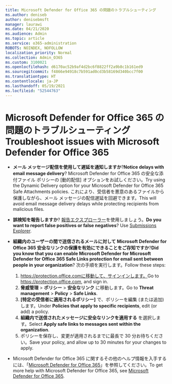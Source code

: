 ```yaml
---
title: Microsoft Defender for Office 365 の問題のトラブルシューティング
ms.author: deniseb
author: denisebmsft
manager: laurawi
ms.date: 04/21/2020
ms.audience: Admin
ms.topic: article
ms.service: o365-administration
ROBOTS: NOINDEX, NOFOLLOW
localization_priority: Normal
ms.collection: Admin_O365
ms.custom: 3100021
ms.openlocfilehash: d6170ac52b9af4d2bc6f8822ff2a9b8c1b161ed9
ms.sourcegitcommit: f4866e94918c7b591ad0cd3b58169d340bcc7f00
ms.translationtype: HT
ms.contentlocale: ja-JP
ms.lasthandoff: 05/19/2021
ms.locfileid: "52544763"
---
```

# <a name="troubleshoot-issues-with-microsoft-defender-for-office-365"></a><span data-ttu-id="164b9-102">Microsoft Defender for Office 365 の問題のトラブルシューティング</span><span class="sxs-lookup"><span data-stu-id="164b9-102">Troubleshoot issues with Microsoft Defender for Office 365</span></span>

- <span data-ttu-id="164b9-103">**メール メッセージ配信を使用して遅延を通知しますか**?</span><span class="sxs-lookup"><span data-stu-id="164b9-103">**Notice delays with email message delivery**?</span></span> <span data-ttu-id="164b9-104">Microsoft Defender for Office 365 の安全な添付ファイル ポリシーの [動的配信] オプションをお試しください。</span><span class="sxs-lookup"><span data-stu-id="164b9-104">Try using the Dynamic Delivery option for your Microsoft Defender for Office 365 Safe Attachments policies.</span></span> <span data-ttu-id="164b9-105">これにより、受信者を悪意のあるファイルから保護しながら、メール メッセージの配信遅延を回避できます。</span><span class="sxs-lookup"><span data-stu-id="164b9-105">This will avoid email message delivery delays while protecting recipients from malicious files.</span></span>
- <span data-ttu-id="164b9-p102">**誤検知を報告しますか**? [報告エクスプローラー](https://protection.office.com/reportsubmission)を使用しましょう。</span><span class="sxs-lookup"><span data-stu-id="164b9-p102">**Do you want to report false positives or false negatives**? Use [Submissions Explorer](https://protection.office.com/reportsubmission).</span></span>
- <span data-ttu-id="164b9-108">**組織内のユーザーの間で送信されるメールに対して Microsoft Defender for Office 365 安全なリンクの保護を有効にできることをご存知ですか**?</span><span class="sxs-lookup"><span data-stu-id="164b9-108">**Did you know that you can enable Microsoft Defender for Microsoft Defender for Office 365 Safe Links protection for email sent between people in your organization**?</span></span> <span data-ttu-id="164b9-109">次の手順を実行します。</span><span class="sxs-lookup"><span data-stu-id="164b9-109">Follow these steps:</span></span>
    1. <span data-ttu-id="164b9-110"> https://protection.office.comに移動して、サインインします。</span><span class="sxs-lookup"><span data-stu-id="164b9-110">Go to https://protection.office.com, and sign in.</span></span>
    2. <span data-ttu-id="164b9-111">**脅威管理** > **ポリシー** > **安全なリンク** に移動します。</span><span class="sxs-lookup"><span data-stu-id="164b9-111">Go to **Threat management** > **Policy** > **Safe Links**.</span></span>
    3. <span data-ttu-id="164b9-112">**[特定の受信者に適用されるポリシー]** で、ポリシーを編集 (または追加) します。</span><span class="sxs-lookup"><span data-stu-id="164b9-112">Under **Policies that apply to specific recipients**, edit (or add) a policy.</span></span>
    4. <span data-ttu-id="164b9-113">**組織内で送信されたメッセージに安全なリンクを適用する** を選択します。</span><span class="sxs-lookup"><span data-stu-id="164b9-113">Select **Apply safe links to messages sent within the organization**.</span></span>
    5. <span data-ttu-id="164b9-114">ポリシーを保存し、変更が適用されるまでに最長で 30 分お待ちください。</span><span class="sxs-lookup"><span data-stu-id="164b9-114">Save your policy, and allow up to 30 minutes for your changes to apply.</span></span>

- <span data-ttu-id="164b9-115">Microsoft Defender for Office 365 に関するその他のヘルプ情報を入手するには、「[Microsoft Defender for Office 365](/microsoft-365/security/office-365-security/office-365-atp)」を参照してください。</span><span class="sxs-lookup"><span data-stu-id="164b9-115">To get more help with Microsoft Defender for Office 365, see [Microsoft Defender for Office 365](/microsoft-365/security/office-365-security/office-365-atp).</span></span>